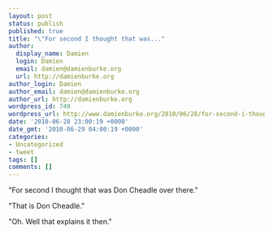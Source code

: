 ```yaml
---
layout: post
status: publish
published: true
title: "\"For second I thought that was..."
author:
  display_name: Damien
  login: Damien
  email: damien@damienburke.org
  url: http://damienburke.org
author_login: Damien
author_email: damien@damienburke.org
author_url: http://damienburke.org
wordpress_id: 749
wordpress_url: http://www.damienburke.org/2010/06/28/for-second-i-thought-that-was/
date: '2010-06-28 23:00:19 +0000'
date_gmt: '2010-06-29 04:00:19 +0000'
categories:
- Uncategorized
- tweet
tags: []
comments: []
---
```

<p>"For second I thought that was Don Cheadle over there."</p>
<p>"That is Don Cheadle."</p>
<p>"Oh. Well that explains it then."</p>
